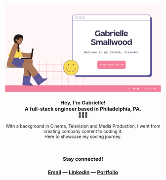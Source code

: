 <img src="Github Header.png">


<h3 align="center">Hey, I'm Gabrielle!
  <br> A full-stack engineer based in Philadelphia, PA. <br> 👩🏽‍💻 </h3>
<p align="center">With a background in Cinema, Television and Media Production, I went from creating company content to coding it. <br> Here to showcase my coding journey.</p><br>

<h3 align="center">Stay connected!</h3>
<h3 align="center"><a href="mailto:smallwoodgabrielle@gmail.com">Email</a> — <a href="https://www.linkedin.com/in/gabriellesmallwood/">Linkedin</a> — <a href="https://gabriellesmallwood.netlify.app/">Portfolio</a></h3>

<!---
command-gab/command-gab is a ✨ special ✨ repository because its `README.md` (this file) appears on your GitHub profile.
You can click the Preview link to take a look at your changes.
--->
